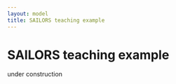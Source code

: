 ```yaml
---
layout: model
title: SAILORS teaching example
---
```


# SAILORS teaching example

under construction
